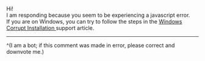 Hi!  
I am responding because you seem to be experiencing a javascript error.  
If you are on Windows, you can try to follow the steps in the [Windows Corrupt Installation ](https://support.discord.com/hc/en-us/articles/115004307527--Windows-Corrupt-Installation) support article.

- - -

^(I am a bot; if this comment was made in error, please correct and downvote me.)